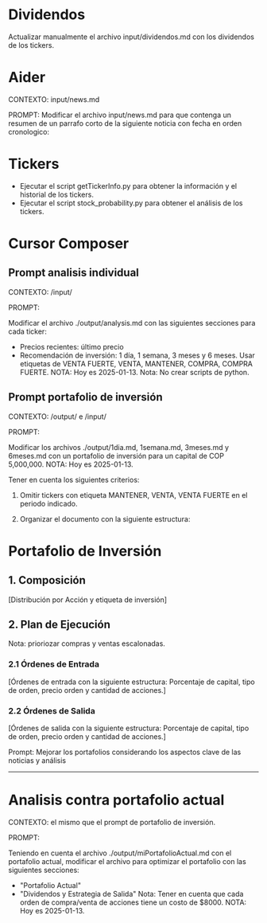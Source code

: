 # Dividendos

Actualizar manualmente el archivo input/dividendos.md con los dividendos de los tickers.

# Aider
CONTEXTO: input/news.md

PROMPT: Modificar el archivo input/news.md para que contenga un resumen de un parrafo corto de la siguiente noticia con fecha en orden cronologico:

# Tickers

- Ejecutar el script getTickerInfo.py para obtener la información y el historial de los tickers.
- Ejecutar el script stock_probability.py para obtener el análisis de los tickers.

# Cursor Composer

## Prompt analisis individual

CONTEXTO: /input/

PROMPT:

Modificar el archivo ./output/analysis.md con las siguientes secciones para cada ticker:
- Precios recientes: último precio
- Recomendación de inversión: 1 día, 1 semana, 3 meses y 6 meses. Usar etiquetas de VENTA FUERTE, VENTA, MANTENER, COMPRA, COMPRA FUERTE.
NOTA: Hoy es 2025-01-13.
Nota: No crear scripts de python.

## Prompt portafolio de inversión

CONTEXTO: /output/ e /input/

PROMPT:

Modificar los archivos ./output/1dia.md, 1semana.md, 3meses.md y 6meses.md con un portafolio de inversión para un capital de COP 5,000,000.
NOTA: Hoy es 2025-01-13.

Tener en cuenta los siguientes criterios:

1. Omitir tickers con etiqueta MANTENER, VENTA, VENTA FUERTE en el periodo indicado.

2. Organizar el documento con la siguiente estructura:

# Portafolio de Inversión

## 1. Composición

[Distribución por Acción y etiqueta de inversión]

## 2. Plan de Ejecución

Nota: prioriozar compras y ventas escalonadas.

### 2.1 Órdenes de Entrada

[Órdenes de entrada con la siguiente estructura: Porcentaje de capital, tipo de orden, precio orden y cantidad de acciones.]

### 2.2 Órdenes de Salida

[Órdenes de salida con la siguiente estructura: Porcentaje de capital, tipo de orden, precio orden y cantidad de acciones.]


Prompt:
Mejorar los portafolios considerando los aspectos clave de las noticias y análisis

---

# Analisis contra portafolio actual

CONTEXTO: el mismo que el prompt de portafolio de inversión.

PROMPT:

Teniendo en cuenta el archivo ./output/miPortafolioActual.md con el portafolio actual, modificar el archivo para optimizar el portafolio con las siguientes secciones:
- "Portafolio Actual"
- "Dividendos y Estrategia de Salida"
Nota: Tener en cuenta que cada orden de compra/venta de acciones tiene un costo de $8000.
NOTA: Hoy es 2025-01-13.
